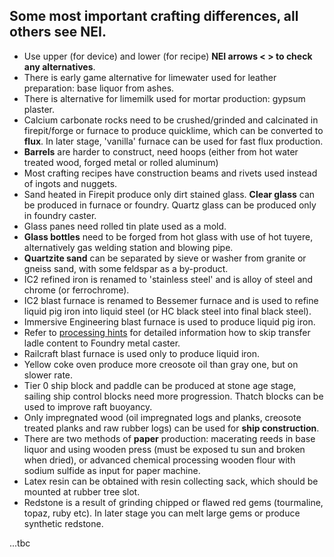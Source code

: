 ## Some most important crafting differences, all others see NEI.

* Use upper (for device) and lower (for recipe) **NEI arrows < > to check any alternatives**.
* There is early game alternative for limewater used for leather preparation: base liquor from ashes.
* There is alternative for limemilk used for mortar production: gypsum plaster.
* Calcium carbonate rocks need to be crushed/grinded and calcinated in firepit/forge or furnace to produce quicklime, which can be converted to **flux**. In later stage, 'vanilla' furnace can be used for fast flux production.
* **Barrels** are harder to construct, need hoops (either from hot water treated wood, forged metal or rolled aluminum)
* Most crafting recipes have construction beams and rivets used instead of ingots and nuggets.
* Sand heated in Firepit produce only dirt stained glass. **Clear glass** can be produced in furnace or foundry. Quartz glass can be produced only in foundry caster.
* Glass panes need rolled tin plate used as a mold. 
* **Glass bottles** need to be forged from hot glass with use of hot tuyere, alternatively gas welding station and blowing pipe.
* **Quartzite sand** can be separated by sieve or washer from granite or gneiss sand, with some feldspar as a by-product.
* IC2 refined iron is renamed to 'stainless steel' and is alloy of steel and chrome (or ferrochrome).
* IC2 blast furnace is renamed to Bessemer furnace and is used to refine liquid pig iron into liquid steel (or HC black steel into final black steel).
* Immersive Engineering blast furnace is used to produce liquid pig iron.
* Refer to [processing hints](https://github.com/McZapkie/TerraFirmaProgressivePack/wiki/Processing-paths-and-hints) for detailed information how to skip transfer ladle content to Foundry metal caster.
* Railcraft blast furnace is used only to produce liquid iron.
* Yellow coke oven produce more creosote oil than gray one, but on slower rate.
* Tier 0 ship block and paddle can be produced at stone age stage, sailing ship control blocks need more progression. Thatch blocks can be used to improve raft buoyancy.
* Only impregnated wood (oil impregnated logs and planks, creosote treated planks and raw rubber logs) can be used for **ship construction**.
* There are two methods of **paper** production: macerating reeds in base liquor and using wooden press (must be exposed tu sun and broken when dried), or advanced chemical processing wooden flour with sodium sulfide as input for paper machine.
* Latex resin can be obtained with resin collecting sack, which should be mounted at rubber tree slot.
* Redstone is a result of grinding chipped or flawed red gems (tourmaline, topaz, ruby etc). In later stage you can melt large gems or produce synthetic redstone.

...tbc
